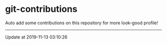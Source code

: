 # git-contributions

Auto add some contributions on this repository for more look-good profile!

---

Update at 2019-11-13 03:10:26
